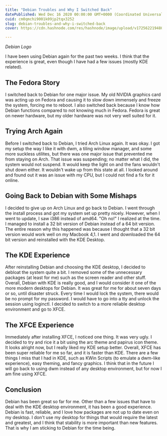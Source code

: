 ```yaml
---
title: "Debian Troubles and Why I Switched Back"
datePublished: Wed Dec 16 2020 00:00:00 GMT+0000 (Coordinated Universal Time)
cuid: cm0qmchi9001k09jp2tqx3252
slug: debian-troubles-and-why-i-switched-back
cover: https://cdn.hashnode.com/res/hashnode/image/upload/v1725622194800/6e8a45be-d41c-4f85-8e28-32164408dafa.jpeg

---
```


*Debian Logo*

I have been using Debian again for the past two weeks. I think that the experience is great, even though I have had a few issues (mostly KDE related).

## The Fedora Story

I switched back to Debian for one major issue. My old NVIDIA graphics card was acting up on Fedora and causing it to slow down immensely and freeze the system, forcing me to reboot. I also switched back because I know how Debian functions compared to not knowing much in Fedora. Fedora is great on newer hardware, but my older hardware was not very well suited for it.

## Trying Arch Again

Before I switched back to Debian, I tried Arch Linux again. It was okay. I got my setup the way I like it with dwm, a tiling window manager, and some more suckless utilites, but there was one major issue that prevented me from staying on Arch. That issue was suspending; no matter what I did, the system would not suspend. It would keep the light on and the fans wouldn't shut down either. It wouldn't wake up from this state at all. I looked around and found out it was an issue with my CPU, but I could not find a fix for it online.

## Going Back to Debian with Some Mishaps

I decided to give up on Arch Linux and go back to Debian. I went through the install process and got my system set up pretty nicely. However, when I went to update, I saw i386 instead of amd64. "Oh no!" I realized at the time. I managed to install a 32 bit version of Debian instead of a 64 bit version. The entire reason why this happened was because I thought that a 32 bit version would work well on my Macbook 4,1. I went and downloaded the 64 bit version and reinstalled with the KDE Desktop.

## The KDE Experience

After reinstalling Debian and choosing the KDE desktop, I decided to debloat the system quite a bit. I removed some of the unnecessary packages (at least for me) such as the screen reader and other stuff. Overall, Debian with KDE is really good, and I would consider it one of the more modern desktops for Debian. It was great for me for about seven days or so, until disaster struck. Every time I would lock the system, there would be no prompt for my password. I would have to go into a tty and unlock the session using loginctl. I decided to switch to a more reliable desktop environment and go to XFCE.

## The XFCE Experience

Immediately after installing XFCE, I noticed one thing. It was very ugly. I decided to try and rice it a bit using the arc theme and papirus icon theme. It looks alright now, but I really liked my KDE setup better. Overall, XFCE has been super reliable for me so far, and it is faster than KDE. There are a few things I miss that I had in KDE, such as KWin Scripts (to emulate a dwm-like experience), easy theming, and fancy graphics. I think that in the future I will go back to using dwm instead of any desktop environment, but for now I am fine using XFCE.

## Conclusion

Debian has been great so far for me. Other than a few issues that have to deal with the KDE desktop environment, it has been a good experience. Debian is fast, reliable, and I love how packages are not up to date even on my desktop. I don't use my desktop for things that would require the latest and greatest, and I think that stability is more important than new features. That is why I am sticking to Debian for the time being.